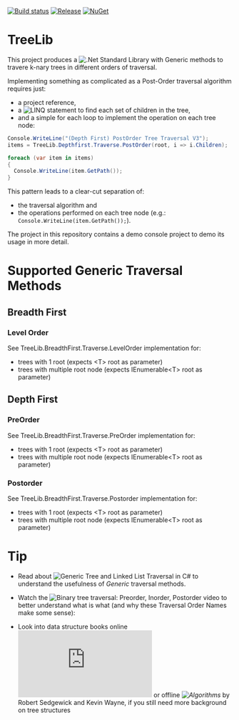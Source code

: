 [![Build status](https://ci.appveyor.com/api/projects/status/de18xc6i431xnlvg?svg=true)](https://ci.appveyor.com/project/Dirkster99/treelib)
[![Release](https://img.shields.io/github/release/Dirkster99/TreeLib.svg)](https://github.com/Dirkster99/TreeLib/releases/latest)
[![NuGet](https://img.shields.io/nuget/dt/Dirkster.TreeLib.svg)](http://nuget.org/packages/Dirkster.TreeLib)

# TreeLib
This project produces a ![.Net Standard](https://docs.microsoft.com/en-us/dotnet/standard/net-standard)
Library with Generic methods to travere k-nary trees in different orders of traversal.

Implementing something as complicated as a Post-Order traversal algorithm requires just:
* a project reference,
* a ![LINQ](https://msdn.microsoft.com/en-us/library/bb308959.aspx) statement to find each set of children in the tree,
* and a simple for each loop to implement the operation on each tree node:

```C#
Console.WriteLine("(Depth First) PostOrder Tree Traversal V3");
items = TreeLib.Depthfirst.Traverse.PostOrder(root, i => i.Children);

foreach (var item in items)
{
  Console.WriteLine(item.GetPath());
}
```
This pattern leads to a clear-cut separation of:
* the traversal algorithm and
* the operations performed on each tree node (e.g.: `Console.WriteLine(item.GetPath());`).

The project in this repository contains a demo console project to demo its usage in more detail.

# Supported Generic Traversal Methods

## Breadth First
### Level Order
See TreeLib.BreadthFirst.Traverse.LevelOrder implementation for:

* trees with 1 root (expects &lt;T> root as parameter)
* trees with multiple root node (expects IEnumerable&lt;T> root as parameter)

## Depth First
### PreOrder
See TreeLib.BreadthFirst.Traverse.PreOrder implementation for:

* trees with 1 root (expects &lt;T> root as parameter)
* trees with multiple root node (expects IEnumerable&lt;T> root as parameter)

### Postorder
See TreeLib.BreadthFirst.Traverse.Postorder implementation for:

* trees with 1 root (expects &lt;T> root as parameter)
* trees with multiple root node (expects IEnumerable&lt;T> root as parameter)

# Tip
* Read about ![Generic Tree and Linked List Traversal in C#](http://www.codeducky.org/easy-tree-and-linked-list-traversal-in-c/) to understand the usefulness of *Generic* traversal methods.

* Watch the
![Binary tree traversal: Preorder, Inorder, Postorder](https://www.youtube.com/watch?v=gm8DUJJhmY4)
video to better understand what is what (and why these Traversal Order Names make some sense):

* Look into data structure books online ![Introduction to Trees, Binary Search Trees](https://cathyatseneca.gitbooks.io/data-structures-and-algorithms/introduction_to_trees,_binary_search_trees/definitions.html) or offline *![Algorithms](http://algs4.cs.princeton.edu/home/)* by Robert Sedgewick and Kevin Wayne, if you still need more background on tree structures 
